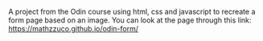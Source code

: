 A project from the Odin course using html, css and javascript to recreate a form page based on an image. You can look at the page through this link: https://mathzzuco.github.io/odin-form/
